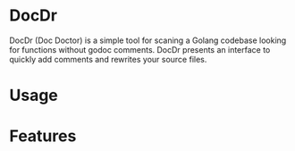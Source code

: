 # DocDr

DocDr (Doc Doctor) is a simple tool for scaning a Golang codebase looking for
functions without godoc comments.  DocDr presents an interface to quickly add
comments and rewrites your source files.

# Usage


# Features
